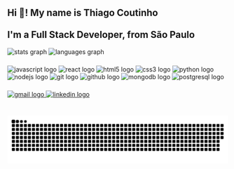 <h2 align="left">Hi 👋! My name is Thiago Coutinho<br><br>I'm a Full Stack Developer, from São Paulo</h2>

<div align="left">
  <img src="https://github-readme-stats.vercel.app/api?hide_title=false&hide_rank=false&show_icons=true&include_all_commits=true&count_private=true&disable_animations=false&theme=dracula&locale=en&hide_border=false&username=thi-coutinho" height="150"  alt="stats graph"  />
  <img src="https://github-readme-stats.vercel.app/api/top-langs?locale=en&hide_title=false&layout=compact&card_width=320&langs_count=5&theme=dracula&hide_border=false&username=thi-coutinho" height="150"  alt="languages graph"  />
</div>

###

<div align="left">
  <img src="https://cdn.jsdelivr.net/gh/devicons/devicon/icons/javascript/javascript-original.svg" height="38" width="50" alt="javascript logo"  />
  <img src="https://cdn.jsdelivr.net/gh/devicons/devicon/icons/react/react-original-wordmark.svg" height="38" width="50" alt="react logo"  />
  <img src="https://cdn.jsdelivr.net/gh/devicons/devicon/icons/html5/html5-plain-wordmark.svg" height="38" width="50" alt="html5 logo"  />
  <img src="https://cdn.jsdelivr.net/gh/devicons/devicon/icons/css3/css3-plain-wordmark.svg" height="38" width="50" alt="css3 logo"  />
  <img src="https://cdn.jsdelivr.net/gh/devicons/devicon/icons/python/python-original-wordmark.svg" height="38" width="50" alt="python logo"  />
  <img src="https://cdn.jsdelivr.net/gh/devicons/devicon/icons/nodejs/nodejs-original.svg" height="38" width="50" alt="nodejs logo"  />
  <img src="https://cdn.jsdelivr.net/gh/devicons/devicon/icons/git/git-original.svg" height="38" width="50" alt="git logo"  />
  <img src="https://cdn.jsdelivr.net/gh/devicons/devicon/icons/github/github-original.svg" height="38" width="50" alt="github logo"  />
  <img src="https://cdn.jsdelivr.net/gh/devicons/devicon/icons/mongodb/mongodb-original.svg" height="30" width="42" alt="mongodb logo"  />
  <img src="https://cdn.jsdelivr.net/gh/devicons/devicon/icons/postgresql/postgresql-original.svg" height="30" width="42" alt="postgresql logo"  />
</div>

###

<div align="left">
  <a href="thi.coutinho.santos@gmail.com" target="_blank">
    <img src="https://img.shields.io/static/v1?message=Gmail&logo=gmail&label=&color=D14836&logoColor=white&labelColor=&style=for-the-badge" height="35" alt="gmail logo"  />
  </a>
  <a href="https://www.linkedin.com/in/thiago-coutinho-a5342640/" target="_blank">
    <img src="https://img.shields.io/static/v1?message=LinkedIn&logo=linkedin&label=&color=0077B5&logoColor=white&labelColor=&style=for-the-badge" height="35" alt="linkedin logo"  />
  </a>
</div>

###

<br clear="both">

<img src="https://github.com/thi-coutinho/thi-coutinho/blob/output/snake.svg" alt="Snake animation" />

###
